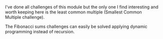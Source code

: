 I've done all challenges of this module but the only one I find interesting and
worth keeping here is the least common multiple (Smallest Common Multiple challenge).


The Fibonacci sums challenges can easily be solved applying dynamic programming instead
of recursion.
